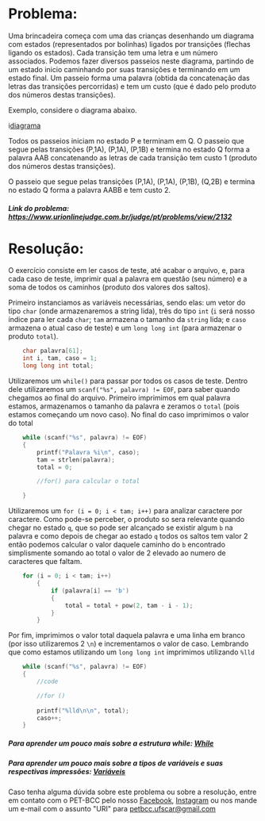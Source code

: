 # Problema:

Uma brincadeira começa com uma das crianças desenhando um diagrama com estados (representados por bolinhas) ligados por transições (flechas ligando os estados). Cada transição tem uma letra e um número associados. Podemos fazer diversos passeios neste diagrama, partindo de um estado inicio caminhando por suas transições e terminando em um estado final. Um passeio forma uma palavra (obtida da concatenação das letras das transições percorridas) e tem um custo (que é dado pelo produto dos números destas transições).

Exemplo, considere o diagrama abaixo.

i[diagrama](https://resources.urionlinejudge.com.br/gallery/images/problems/UOJ_2132.png)


Todos os passeios iniciam no estado P e terminam em Q. O passeio que segue pelas transições (P,1A), (P,1A), (P,1B) e termina no estado Q forma a palavra AAB concatenando as letras de cada transição tem custo 1 (produto dos números destas transições).

O passeio que segue pelas transições (P,1A), (P,1A), (P,1B), (Q,2B) e termina no estado Q forma a palavra AABB e tem custo 2.

##### Link do problema: https://www.urionlinejudge.com.br/judge/pt/problems/view/2132
 
# Resolução:

O exercício consiste em ler casos de teste, até acabar o arquivo, e, para cada caso de teste, imprimir qual a palavra em questão (seu número) e a soma de todos os caminhos (produto dos valores dos saltos).

Primeiro instanciamos as variáveis necessárias, sendo elas: um vetor do tipo `char` (onde armazenaremos a string lida), três do tipo `int` (`i` será nosso índice para ler cada `char`; `tam` armazena o tamanho da `string` lida; e `caso` armazena o atual caso de teste) e um `long long int` (para armazenar o produto `total`).

```c
    char palavra[61];
    int i, tam, caso = 1;
    long long int total;
```

Utilizaremos um `while()` para passar por todos os casos de teste. Dentro dele utilizaremos um `scanf("%s", palavra) != EOF`, para saber quando chegamos ao final do arquivo. Primeiro imprimimos em qual palavra estamos, armazenamos o tamanho da palavra e zeramos o `total` (pois estamos começando um novo caso). No final do caso imprimimos o valor do total

```c
    while (scanf("%s", palavra) != EOF)
    {
        printf("Palavra %i\n", caso);
        tam = strlen(palavra);
        total = 0;

        //for() para calcular o total

    }

```

Utilizaremos um `for (i = 0; i < tam; i++)` para analizar caractere por caractere. Como pode-se perceber, o produto so sera relevante quando chegar no estado `q`, que so pode ser alcançado se existir algum `b` na palavra e como depois de chegar ao estado  `q` todos os saltos tem valor 2 então podemos calcular o valor daquele caminho do `b` encontrado simplismente somando ao total o valor de 2 elevado ao numero de caracteres que faltam.

```c
    for (i = 0; i < tam; i++)
        {
            if (palavra[i] == 'b')
            {
                total = total + pow(2, tam - i - 1);
            }
        }
```

Por fim, imprimimos o valor total daquela palavra e uma linha em branco (por isso utilizaremos 2 `\n`) e incrementamos o valor de caso. Lembrando que como estamos utilizando um `long long int` imprimimos utilizando `%lld`

```c
    while (scanf("%s", palavra) != EOF)
    {
        //code

        //for ()
        
        printf("%lld\n\n", total);
        caso++;
    }
```


##### Para aprender um pouco mais sobre a estrutura while: [While](http://linguagemc.com.br/o-comando-while-em-c/)

##### Para aprender um pouco mais sobre a tipos de variáveis e suas respectivas impressões: [Variáveis](https://en.wikipedia.org/wiki/C_data_types)

Caso tenha alguma dúvida sobre este problema ou sobre a resolução, entre em contato com o PET-BCC pelo nosso
[Facebook](https://www.facebook.com/petbcc/),
[Instagram](https://www.instagram.com/petbcc.ufscar/)
ou nos mande um e-mail com o assunto "URI" para  petbcc.ufscar@gmail.com
